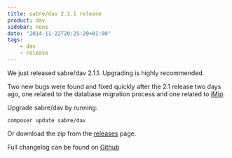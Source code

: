 ```yaml
---
title: sabre/dav 2.1.1 release
product: dav
sidebar: none
date: "2014-11-22T20:25:29+01:00"
tags:
    - dav
    - release
---
```


We just released sabre/dav 2.1.1. Upgrading is highly recommended.

Two new bugs were found and fixed quickly after the 2.1 release two days ago,
one related to the database migration process and one related to [iMip][3].

Upgrade sabre/dav by running:

    composer update sabre/dav

Or download the zip from the [releases][2] page.

Full changelog can be found on [Github][1]

[1]: https://github.com/sabre-io/dav/blob/2.1.1/ChangeLog.md
[2]: https://github.com/sabre-io/dav/releases
[3]: /dav/scheduling/
